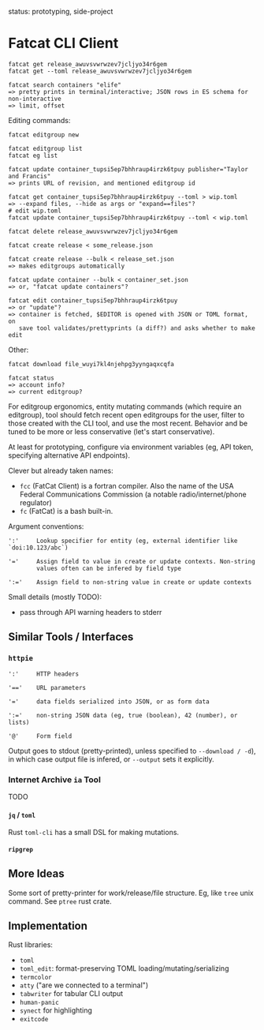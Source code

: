 
status: prototyping, side-project


Fatcat CLI Client
===================

    fatcat get release_awuvsvwrwzev7jcljyo34r6gem
    fatcat get --toml release_awuvsvwrwzev7jcljyo34r6gem

    fatcat search containers "elife"
    => pretty prints in terminal/interactive; JSON rows in ES schema for non-interactive
    => limit, offset

Editing commands:

    fatcat editgroup new

    fatcat editgroup list
    fatcat eg list

    fatcat update container_tupsi5ep7bhhraup4irzk6tpuy publisher="Taylor and Francis"
    => prints URL of revision, and mentioned editgroup id

    fatcat get container_tupsi5ep7bhhraup4irzk6tpuy --toml > wip.toml
    => --expand files, --hide as args or "expand==files"?
    # edit wip.toml
    fatcat update container_tupsi5ep7bhhraup4irzk6tpuy --toml < wip.toml

    fatcat delete release_awuvsvwrwzev7jcljyo34r6gem

    fatcat create release < some_release.json

    fatcat create release --bulk < release_set.json
    => makes editgroups automatically

    fatcat update container --bulk < container_set.json
    => or, "fatcat update containers"?

    fatcat edit container_tupsi5ep7bhhraup4irzk6tpuy
    => or "update"?
    => container is fetched, $EDITOR is opened with JSON or TOML format, on
       save tool validates/prettyprints (a diff?) and asks whether to make edit

Other:

    fatcat download file_wuyi7kl4njehpg3yyngaqxcqfa

    fatcat status
    => account info?
    => current editgroup?

For editgroup ergonomics, entity mutating commands (which require an
editgroup), tool should fetch recent open editgroups for the user, filter to
those created with the CLI tool, and use the most recent. Behavior and be tuned
to be more or less conservative (let's start conservative).

At least for prototyping, configure via environment variables (eg, API token,
specifying alternative API endpoints).

Clever but already taken names:

- `fcc` (FatCat Client) is a fortran compiler. Also the name of the USA Federal
  Communications Commission (a notable radio/internet/phone regulator)
- `fc` (FatCat) is a bash built-in.

Argument conventions:

    ':'     Lookup specifier for entity (eg, external identifier like `doi:10.123/abc`)

    '='     Assign field to value in create or update contexts. Non-string
            values often can be infered by field type

    ':='    Assign field to non-string value in create or update contexts

Small details (mostly TODO):

- pass through API warning headers to stderr

## Similar Tools / Interfaces

### `httpie`

    ':'     HTTP headers

    '=='    URL parameters

    '='     data fields serialized into JSON, or as form data

    ':='    non-string JSON data (eg, true (boolean), 42 (number), or lists)

    '@'     Form field

Output goes to stdout (pretty-printed), unless specified to `--download / -d`),
in which case output file is infered, or `--output` sets it explicitly.

### Internet Archive `ia` Tool

TODO

#### `jq` / `toml`

Rust `toml-cli` has a small DSL for making mutations.

#### `ripgrep`

## More Ideas

Some sort of pretty-printer for work/release/file structure. Eg, like `tree`
unix command. See `ptree` rust crate.

## Implementation

Rust libraries:

- `toml`
- `toml_edit`: format-preserving TOML loading/mutating/serializing
- `termcolor`
- `atty` ("are we connected to a terminal")
- `tabwriter` for tabular CLI output
- `human-panic`
- `synect` for highlighting
- `exitcode`


